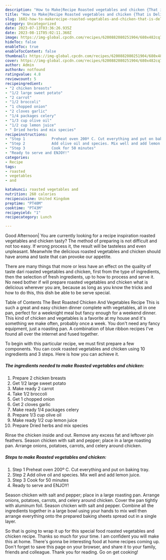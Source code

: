 ```yaml
---
description: "How to Make|Recipe Roasted vegetables and chicken {That is Delicious"
title: "How to Make|Recipe Roasted vegetables and chicken {That is Delicious"
slug: 1602-how-to-makerecipe-roasted-vegetables-and-chicken-that-is-delicious
category: Uncategorized
date: 2023-07-13T03:36:26.935Z
date: 2023-08-11T05:02:11.360Z
image: https://img-global.cpcdn.com/recipes/6200882080251904/680x482cq70/roasted-vegetables-and-chicken-recipe-main-photo.jpg
hideToc: false
enableToc: true
enableTocContent: false
thumbnail: https://img-global.cpcdn.com/recipes/6200882080251904/680x482cq70/roasted-vegetables-and-chicken-recipe-main-photo.jpg
cover: https://img-global.cpcdn.com/recipes/6200882080251904/680x482cq70/roasted-vegetables-and-chicken-recipe-main-photo.jpg
author: Admin
authorAv: notfound
ratingvalue: 4.8
reviewcount: 5
recipeingredient:
- "2 chicken breasts"
- "1/2 large sweet potato"
- "2 carrot"
- "1/2 broccoli"
- "1 chopped onion"
- "2 cloves garlic"
- "1/4 packages celery"
- "1/3 cup olive oil"
- "1/2 cup lemon juice"
- " Dried herbs and mix species"
recipeinstructions:
- "Step 1            Preheat oven 200º C. Cut everything and put on baking tray."
- "Step 2            Add olive oil and species. Mix well and add lemon juice."
- "Step 3            Cook for 50 minutes"
- "Ready to serve and ENJOY!"
categories:
- Recipe
tags:
- roasted
- vegetables
- and

katakunci: roasted vegetables and 
nutrition: 260 calories
recipecuisine: United Kingdom
preptime: "PT40M"
cooktime: "PT43M"
recipeyield: "1"
recipecategory: Lunch

---
```



Good Afternoon| You are currently looking for a recipe inspiration roasted vegetables and chicken tasty? The method of preparing is not difficult and not too easy. If wrong process it, the result will be tasteless and even unpleasant. Meanwhile the delicious roasted vegetables and chicken should have aroma and taste that can provoke our appetite.






There are many things that more or less have an effect on the quality of taste dari roasted vegetables and chicken, first from the type of ingredients, then the selection of fresh ingredients, up to how to process and serve it. No need bother if will prepare roasted vegetables and chicken what is delicious wherever you are, because as long as you know the tricks and how to do this, this dish be able to be serve  special.


Table of Contents The Best Roasted Chicken And Vegetables Recipe This is such a great and easy chicken dinner complete with vegetables, all in one pan, perfect for a weeknight meal but fancy enough for a weekend dinner. This kind of chicken and vegetables is a favorite at my house and it&#39;s something we make often, probably once a week. You don&#39;t need any fancy equipment, just a roasting pan. A combination of blue ribbon recipes I&#39;ve found all over the internet and fused together.


To begin with this particular recipe, we must first prepare a few components. You can cook roasted vegetables and chicken using 10 ingredients and 3 steps. Here is how you can achieve it.

<!--inarticleads1-->

##### The ingredients needed to make Roasted vegetables and chicken:

1. Prepare 2 chicken breasts
1. Get 1/2 large sweet potato
1. Make ready 2 carrot
1. Take 1/2 broccoli
1. Get 1 chopped onion
1. Get 2 cloves garlic
1. Make ready 1/4 packages celery
1. Prepare 1/3 cup olive oil
1. Make ready 1/2 cup lemon juice
1. Prepare  Dried herbs and mix species


Rinse the chicken inside and out. Remove any excess fat and leftover pin feathers. Season chicken with salt and pepper; place in a large roasting pan. Arrange onions, potatoes, carrots, and celery around chicken. 

<!--inarticleads2-->

##### Steps to make Roasted vegetables and chicken:

1. Step 1            Preheat oven 200º C. Cut everything and put on baking tray.
1. Step 2            Add olive oil and species. Mix well and add lemon juice.
1. Step 3            Cook for 50 minutes
1. Ready to serve and ENJOY!

Season chicken with salt and pepper; place in a large roasting pan. Arrange onions, potatoes, carrots, and celery around chicken. Cover the pan tightly with aluminum foil. Season chicken with salt and pepper. Combine all the ingredients together in a large bowl using your hands to mix well then arrange everything onto the prepared baking sheets spread out in a single layer. 

So that is going to wrap it up for this special food roasted vegetables and chicken recipe. Thanks so much for your time. I am confident you will make this at home. There's gonna be interesting food at home recipes coming up. Don't forget to save this page on your browser, and share it to your family, friends and colleague. Thank you for reading. Go on get cooking!
